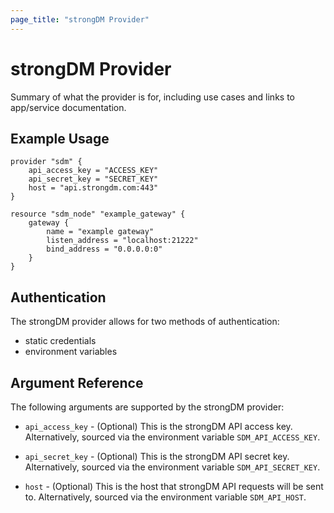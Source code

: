 ```yaml
---
page_title: "strongDM Provider"
---
```


# strongDM Provider

Summary of what the provider is for, including use cases and links to
app/service documentation.

## Example Usage

```hcl
provider "sdm" {
   	api_access_key = "ACCESS_KEY"
	api_secret_key = "SECRET_KEY"
	host = "api.strongdm.com:443"
}

resource "sdm_node" "example_gateway" {
    gateway {
        name = "example gateway"
        listen_address = "localhost:21222"
        bind_address = "0.0.0.0:0"
    }
}

```



## Authentication
The strongDM provider allows for two methods of authentication:
- static credentials
- environment variables


## Argument Reference
The following arguments are supported by the strongDM provider:

* `api_access_key` - (Optional) This is the strongDM API access key. Alternatively, sourced via the environment variable `SDM_API_ACCESS_KEY`.

* `api_secret_key` - (Optional) This is the strongDM API secret key. Alternatively, sourced via the environment variable `SDM_API_SECRET_KEY`.

* `host` - (Optional) This is the host that strongDM API requests will be sent to. Alternatively, sourced via the environment variable `SDM_API_HOST`. 